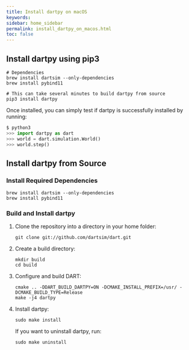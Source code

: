 ```yaml
---
title: Install dartpy on macOS
keywords:
sidebar: home_sidebar
permalink: install_dartpy_on_macos.html
toc: false
---
```


## Install dartpy using pip3

```
# Dependencies
brew install dartsim --only-dependencies
brew install pybind11

# This can take several minutes to build dartpy from source
pip3 install dartpy
```

Once installed, you can simply test if dartpy is successfully installed by running:

```python
$ python3
>>> import dartpy as dart
>>> world = dart.simulation.World()
>>> world.step()
```

## Install dartpy from Source

### Install Required Dependencies

```
brew install dartsim --only-dependencies
brew install pybind11
```

### Build and Install dartpy

1.  Clone the repository into a directory in your home folder:

    ```
    git clone git://github.com/dartsim/dart.git
    ```

2.  Create a build directory:

    ```
    mkdir build
    cd build
    ```

3.  Configure and build DART:

    ```
    cmake .. -DDART_BUILD_DARTPY=ON -DCMAKE_INSTALL_PREFIX=/usr/ -DCMAKE_BUILD_TYPE=Release
    make -j4 dartpy
    ```

4.  Install dartpy:

    ```
    sudo make install
    ```

    If you want to uninstall dartpy, run:

    ```
    sudo make uninstall
    ```
